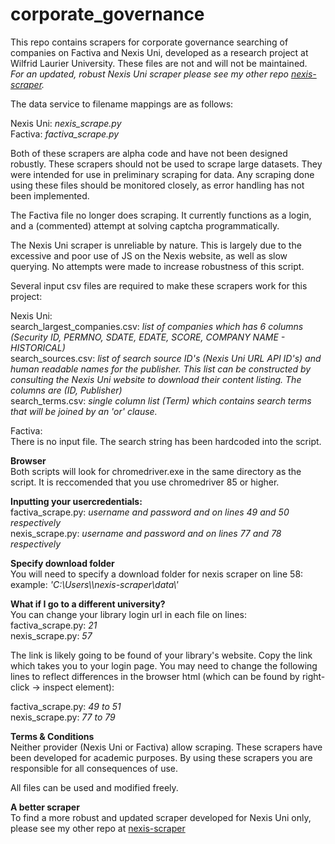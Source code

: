 # corporate_governance
This repo contains scrapers for corporate governance searching of companies on Factiva and Nexis Uni, developed as a research project at Wilfrid Laurier University. These files are not and will not be maintained.  
_For an updated, robust Nexis Uni scraper please see my other repo [nexis-scraper](http://google.com)._

The data service to filename mappings are as follows:

Nexis Uni: _nexis_scrape.py_  
Factiva: _factiva_scrape.py_  

Both of these scrapers are alpha code and have not been designed robustly. These scrapers should not be used to scrape large datasets. They were intended for use in preliminary scraping for data. Any scraping done using these files should be monitored closely, as error handling has not been implemented.

The Factiva file no longer does scraping. It currently functions as a login, and a (commented) attempt at solving captcha programmatically. 

The Nexis Uni scraper is unreliable by nature. This is largely due to the excessive and poor use of JS on the Nexis website, as well as slow querying. No attempts were made to increase robustness of this script. 

Several input csv files are required to make these scrapers work for this project:

Nexis Uni:  
search_largest_companies.csv: _list of companies which has 6 columns (Security ID, PERMNO, SDATE, EDATE, SCORE, COMPANY NAME - HISTORICAL)_  
search_sources.csv: _list of search source ID's (Nexis Uni URL API ID's) and human readable names for the publisher. This list can be constructed by consulting the Nexis Uni website to download their content listing. The columns are (ID, Publisher)_  
search_terms.csv: _single column list (Term) which contains search terms that will be joined by an 'or' clause._  

Factiva:  
There is no input file. The search string has been hardcoded into the script.

**Browser**  
Both scripts will look for chromedriver.exe in the same directory as the script. It is reccomended that you use chromedriver 85 or higher.

**Inputting your usercredentials:**  
factiva_scrape.py: _username and password and on lines 49 and 50 respectively_  
nexis_scrape.py: _username and password and on lines 77 and 78 respectively_  

**Specify download folder**  
You will need to specify a download folder for nexis scraper on line 58:  
example: _'C:\\Users\\<USERNAME>\\nexis-scraper\\data\\'_  

**What if I go to a different university?**  
You can change your library login url in each file on lines:  
factiva_scrape.py: _21_  
nexis_scrape.py: _57_  

The link is likely going to be found of your library's website. Copy the link which takes you to your login page. You may need to change the following lines to reflect differences in the browser html (which can be found by right-click -> inspect element):

factiva_scrape.py: _49 to 51_  
nexis_scrape.py: _77 to 79_  

**Terms & Conditions**  
Neither provider (Nexis Uni or Factiva) allow scraping. These scrapers have been developed for academic purposes. By using these scrapers you are responsible for all consequences of use. 

All files can be used and modified freely.

**A better scraper**  
To find a more robust and updated scraper developed for Nexis Uni only, please see my other repo at [nexis-scraper](http://google.com)
